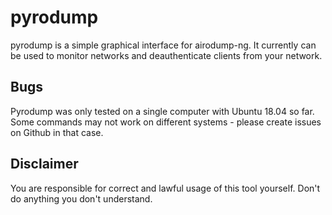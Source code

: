 # pyrodump

pyrodump is a simple graphical interface for airodump-ng. It currently can be used to monitor networks and deauthenticate clients from your network.

## Bugs
Pyrodump was only tested on a single computer with Ubuntu 18.04 so far. Some commands may not work on different systems - please create issues on Github in that case.

## Disclaimer
You are responsible for correct and lawful usage of this tool yourself. Don't do anything you don't understand.
